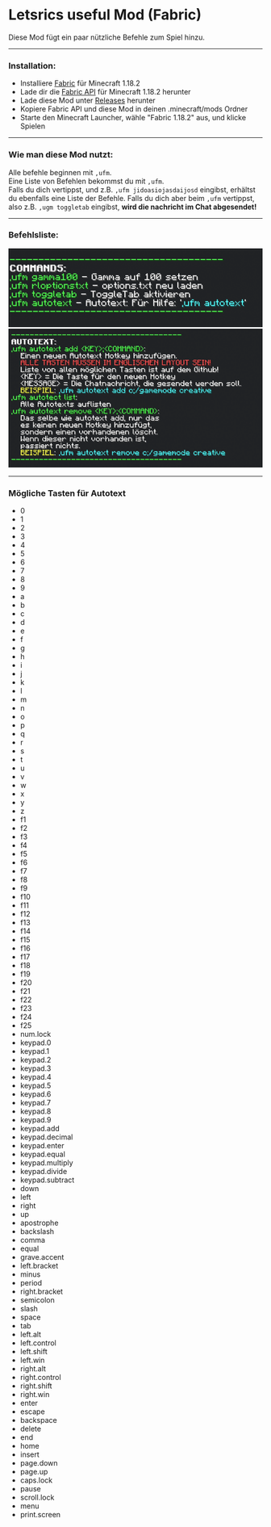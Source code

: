 # Letsrics useful Mod (Fabric)

Diese Mod fügt ein paar nützliche Befehle zum Spiel hinzu.

---

### Installation:

- Installiere [Fabric](https://fabricmc.net/use/installer/) für Minecraft 1.18.2
- Lade dir die [Fabric API](https://www.curseforge.com/minecraft/mc-mods/fabric-api/files/all) für Minecraft 1.18.2 herunter
- Lade diese Mod unter [Releases](https://github.com/Letsric/LetsricsUsefulMod-Fabric/releases) herunter
- Kopiere Fabric API und diese Mod in deinen .minecraft/mods Ordner
- Starte den Minecraft Launcher, wähle "Fabric 1.18.2" aus, und klicke Spielen

---

### Wie man diese Mod nutzt:

Alle befehle beginnen mit ```,ufm```. \
Eine Liste von Befehlen bekommst du mit ```,ufm```. \
Falls du dich vertippst, und z.B. ```,ufm jidoasiojasdaijosd``` eingibst,
erhältst du ebenfalls eine Liste der Befehle. Falls du dich aber beim ```,ufm```
vertippst, also z.B. ```,ugm toggletab``` eingibst, **wird die nachricht 
im Chat abgesendet!**

---

### Befehlsliste:
![Image](Help1.png)
![Image](Help2.png)

---

### Mögliche Tasten für Autotext

- 0
- 1
- 2
- 3
- 4
- 5
- 6
- 7
- 8
- 9
- a
- b
- c
- d
- e
- f
- g
- h
- i
- j
- k
- l
- m
- n
- o
- p
- q
- r
- s
- t
- u
- v
- w
- x
- y
- z
- f1
- f2
- f3
- f4
- f5
- f6
- f7
- f8
- f9
- f10
- f11
- f12
- f13
- f14
- f15
- f16
- f17
- f18
- f19
- f20
- f21
- f22
- f23
- f24
- f25
- num.lock
- keypad.0
- keypad.1
- keypad.2
- keypad.3
- keypad.4
- keypad.5
- keypad.6
- keypad.7
- keypad.8
- keypad.9
- keypad.add
- keypad.decimal
- keypad.enter
- keypad.equal
- keypad.multiply
- keypad.divide
- keypad.subtract
- down
- left
- right
- up
- apostrophe
- backslash
- comma
- equal
- grave.accent
- left.bracket
- minus
- period
- right.bracket
- semicolon
- slash
- space
- tab
- left.alt
- left.control
- left.shift
- left.win
- right.alt
- right.control
- right.shift
- right.win
- enter
- escape
- backspace
- delete
- end
- home
- insert
- page.down
- page.up
- caps.lock
- pause
- scroll.lock
- menu
- print.screen
